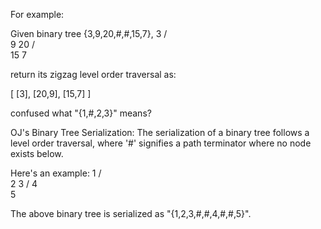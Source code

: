 For example:

Given binary tree {3,9,20,#,#,15,7},
    3
   / \
  9  20
    /  \
   15   7

return its zigzag level order traversal as:

[
  [3],
  [20,9],
  [15,7]
]

confused what "{1,#,2,3}" means?

OJ's Binary Tree Serialization:
The serialization of a binary tree follows a level order traversal, where '#'
signifies a path terminator where no node exists below.

Here's an example:
   1
  / \
 2   3
    /
   4
    \
     5

The above binary tree is serialized as "{1,2,3,#,#,4,#,#,5}".
